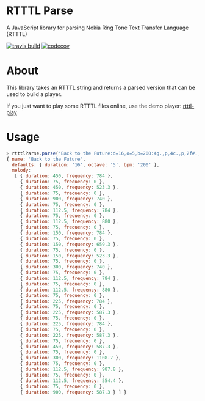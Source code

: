 # RTTTL Parse
A JavaScript library for parsing Nokia Ring Tone Text Transfer Language (RTTTL)

[![travis build](https://travis-ci.org/adamonsoon/rtttl-parse.svg?branch=master)](https://travis-ci.org/adamonsoon/rtttl-parse)
[![codecov](https://img.shields.io/codecov/c/github/adamonsoon/rtttl-parse.svg)](https://codecov.io/gh/adamonsoon/rtttl-parse)

# About
This library takes an RTTTL string and returns a parsed version that can be used to build a player.

If you just want to play some RTTTL files online, use the demo player: [rtttl-play](https://adamonsoon.github.io/rtttl-play/)

# Usage
```javascript
> rtttlParse.parse('Back to the Future:d=16,o=5,b=200:4g.,p,4c.,p,2f#.,p,g.,p,a.,p,8g,p,8e,p,8c,p,4f#,p,g.,p,a.,p,8g.,p,8d.,p,8g.,p,8d.6,p,4d.6,p,4c#6,p,b.,p,c#.6,p,2d.6');
{ name: 'Back to the Future',
  defaults: { duration: '16', octave: '5', bpm: '200' },
  melody: 
   [ { duration: 450, frequency: 784 },
     { duration: 75, frequency: 0 },
     { duration: 450, frequency: 523.3 },
     { duration: 75, frequency: 0 },
     { duration: 900, frequency: 740 },
     { duration: 75, frequency: 0 },
     { duration: 112.5, frequency: 784 },
     { duration: 75, frequency: 0 },
     { duration: 112.5, frequency: 880 },
     { duration: 75, frequency: 0 },
     { duration: 150, frequency: 784 },
     { duration: 75, frequency: 0 },
     { duration: 150, frequency: 659.3 },
     { duration: 75, frequency: 0 },
     { duration: 150, frequency: 523.3 },
     { duration: 75, frequency: 0 },
     { duration: 300, frequency: 740 },
     { duration: 75, frequency: 0 },
     { duration: 112.5, frequency: 784 },
     { duration: 75, frequency: 0 },
     { duration: 112.5, frequency: 880 },
     { duration: 75, frequency: 0 },
     { duration: 225, frequency: 784 },
     { duration: 75, frequency: 0 },
     { duration: 225, frequency: 587.3 },
     { duration: 75, frequency: 0 },
     { duration: 225, frequency: 784 },
     { duration: 75, frequency: 0 },
     { duration: 225, frequency: 587.3 },
     { duration: 75, frequency: 0 },
     { duration: 450, frequency: 587.3 },
     { duration: 75, frequency: 0 },
     { duration: 300, frequency: 1108.7 },
     { duration: 75, frequency: 0 },
     { duration: 112.5, frequency: 987.8 },
     { duration: 75, frequency: 0 },
     { duration: 112.5, frequency: 554.4 },
     { duration: 75, frequency: 0 },
     { duration: 900, frequency: 587.3 } ] }
```
